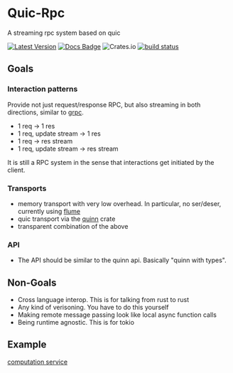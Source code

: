 # Quic-Rpc

A streaming rpc system based on quic

[![Latest Version]][crates.io] [![Docs Badge]][docs.rs] ![Crates.io](https://img.shields.io/crates/l/quic-rpc) [![build status](https://github.com/n0-computer/quic-rpc/actions/workflows/rust.yml/badge.svg)](https://github.com/n0-computer/quic-rpc/actions/workflows/rust.yml)

[Latest Version]: https://img.shields.io/crates/v/quic-rpc.svg
[crates.io]: https://crates.io/crates/quic-rpc
[Docs Badge]: https://img.shields.io/badge/docs-docs.rs-green
[docs.rs]: https://docs.rs/quic-rpc

## Goals

### Interaction patterns

Provide not just request/response RPC, but also streaming in both directions, similar to [grpc].

- 1 req -> 1 res
- 1 req, update stream -> 1 res
- 1 req -> res stream
- 1 req, update stream -> res stream

It is still a RPC system in the sense that interactions get initiated by the client.

### Transports

- memory transport with very low overhead. In particular, no ser/deser, currently using [flume]
- quic transport via the [quinn] crate
- transparent combination of the above

### API

- The API should be similar to the quinn api. Basically "quinn with types".

## Non-Goals

- Cross language interop. This is for talking from rust to rust
- Any kind of verisoning. You have to do this yourself
- Making remote message passing look like local async function calls
- Being runtime agnostic. This is for tokio

## Example

[computation service](https://github.com/n0-computer/quic-rpc/blob/main/tests/math.rs)

[quinn]: https://docs.rs/quinn/
[flume]: https://docs.rs/flume/
[grpc]: https://grpc.io/